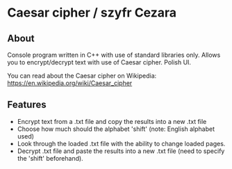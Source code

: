 # Caesar cipher / szyfr Cezara  

## About  

Console program written in C++ with use of standard libraries only. Allows you to encrypt/decrypt text with use of Caesar cipher. Polish UI.  

You can read about the Caesar cipher on Wikipedia: https://en.wikipedia.org/wiki/Caesar_cipher  


## Features  

- Encrypt text from a .txt file and copy the results into a new .txt file  
- Choose how much should the alphabet 'shift' (note: English alphabet used)  
- Look through the loaded .txt file with the ability to change loaded pages.
- Decrypt .txt file and paste the results into a new .txt file (need to specify the 'shift' beforehand).

